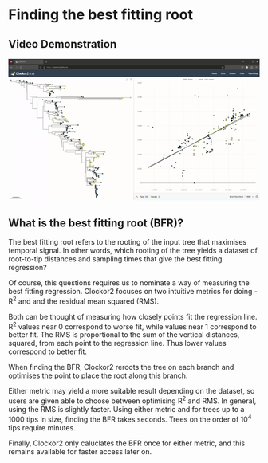 # Finding the best fitting root

## Video Demonstration
![How to find the best fitting root in Clockor2. Once found, the BFR remains accessible so users can toggle.](../images/bfr.gif)

## What is the best fitting root (BFR)?
The best fitting root refers to the rooting of the input tree that maximises temporal signal. In other words, which rooting of the tree yields a dataset of root-to-tip distances and sampling times that give the best fitting regression?

Of course, this questions requires us to nominate a way of measuring the best fitting regression. Clockor2 focuses on two intuitive metrics for doing - R<sup>2</sup> and and the residual mean squared (RMS).

Both can be thought of measuring how closely points fit the regression line. R<sup>2</sup> values near 0 correspond to worse fit, while values near 1 correspond to better fit. The RMS is proportional to the sum of the vertical distances, squared, from each point to the regression line. Thus lower values correspond to better fit.

When finding the BFR, Clockor2 reroots the tree on each branch and optimises the point to place the root along this branch. 

Either metric may yield a more suitable result depending on the dataset, so users are given able to choose between optimising R<sup>2</sup> and RMS. In general, using the RMS is slightly faster. Using either metric and for trees up to a 1000 tips in size, finding the BFR takes seconds. Trees on the order of 10<sup>4</sup> tips require minutes.

Finally, Clockor2 only caluclates the BFR once for either metric, and this remains available for faster access later on.